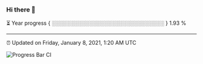 ### Hi there 👋

⏳ Year progress { ░░░░░░░░░░░░░░░░░░░░░░░░░░░░░░ } 1.93 %

---

⏰ Updated on Friday, January 8, 2021, 1:20 AM UTC

![Progress Bar CI](https://github.com/arthurbuhl/arthurbuhl/workflows/Progress%20Bar%20CI/badge.svg)

